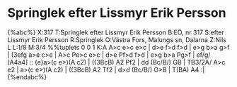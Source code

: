 # Springlek efter Lissmyr Erik Persson

{%abc%}
X:317
T:Springlek efter Lissmyr Erik Persson
B:EÖ, nr 317
S:efter Lissmyr Erik Persson
R:Springlek
O:Västra Fors, Malungs sn, Dalarna
Z:Nils L
L:1/8
M:3/4
%%tuplets 0 0 1
K:A
A>c e>c  e>c | d>e f>d  f>d | e>g b>a g>f  | (3efg a>e    c>e |
A>c Pe>c e>c | d>e Pf>d f>d | e>g b>a Pg>f | ef/g/ [A4a4]     ::
{e}a>(c e>)(A c2) | ((3BcB) A2 Pf2 | dd  (Bc/B/) GB  | TB3/2A/ A>c e2 |
   a>(c e>)(A c2) | ((3BcB) A2 Tf2 | d>d (Bc/B/) G>B | T(BA) A4 :|
{%endabc%}
